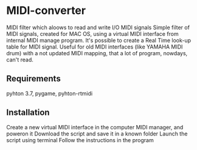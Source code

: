 # MIDI-converter
MIDI filter which aloows to read and write I/O MIDI signals
Simple filter of MIDI signals, created for MAC OS, using a virtual MIDI interface from
internal MIDI manage program.
It's possible to create a Real Time look-up table for MIDI signal.
Useful for old MIDI interfaces (like YAMAHA MIDI drum) with a not updated MIDI mapping,
that a lot of program, nowdays, can't read.

## Requirements
pyhton 3.7,
pygame,
pyhton-rtmidi

## Installation
Create a new virtual MIDI interface in the computer MIDI manager, and poweron it
Download the script and save it in a known folder
Launch the script using terminal
Follow the instructions in the program 
